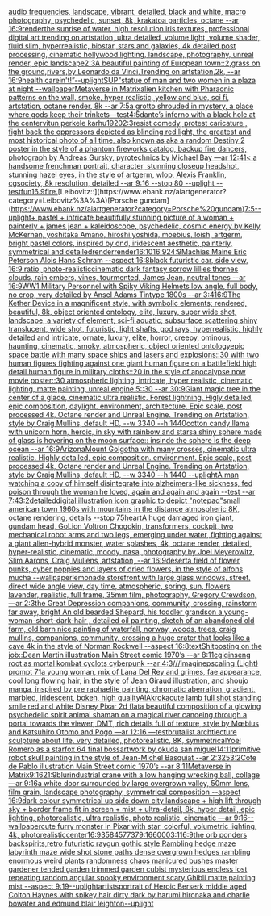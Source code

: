 [audio frequencies, landscape, vibrant, detailed, black and white, macro photography, psychedelic, sunset, 8k, krakatoa particles, octane --ar 16:9](https://www.ebank.nz/aiartgenerator?category=audio%20frequencies%2C%20landscape%2C%20vibrant%2C%20detailed%2C%20black%20and%20white%2C%20macro%20photography%2C%20psychedelic%2C%20sunset%2C%208k%2C%20krakatoa%20particles%2C%20octane%20--ar%2016%3A9)[render](https://www.ebank.nz/aiartgenerator?category=render)[the sunrise of water, high resolution iris textures, professional digital art trending on artstation, ultra detailed, volume light, volume shader, fluid slim, hyperrealistic, biostar, stars and galaxies, 4k detailed post processing, cinematic hollywood lighting, landscape, photography, unreal render, epic landscape](https://www.ebank.nz/aiartgenerator?category=the%20sunrise%20of%20water%2C%20high%20resolution%20iris%20textures%2C%20professional%20digital%20art%20trending%20on%20artstation%2C%20ultra%20detailed%2C%20volume%20light%2C%20volume%20shader%2C%20fluid%20slim%2C%20hyperrealistic%2C%20biostar%2C%20stars%20and%20galaxies%2C%204k%20detailed%20post%20processing%2C%20cinematic%20hollywood%20lighting%2C%20landscape%2C%20photography%2C%20unreal%20render%2C%20epic%20landscape)[2:3](https://www.ebank.nz/aiartgenerator?category=2%3A3)[A beautiful painting of  European town::2,grass on the ground,rivers,by Leonardo da Vinci,Trending on artstation,2k, --ar 16:9](https://www.ebank.nz/aiartgenerator?category=A%20beautiful%20painting%20of%20%20European%20town%3A%3A2%2Cgrass%20on%20the%20ground%2Crivers%2Cby%20Leonardo%20da%20Vinci%2CTrending%20on%20artstation%2C2k%2C%20--ar%2016%3A9)[health care](https://www.ebank.nz/aiartgenerator?category=health%20care)[in't!”](https://www.ebank.nz/aiartgenerator?category=in%27t%21%E2%80%9D)[--uplight](https://www.ebank.nz/aiartgenerator?category=--uplight)[SUP"](https://www.ebank.nz/aiartgenerator?category=SUP%22)[statue of man and two women in a plaza at night --wallpaper](https://www.ebank.nz/aiartgenerator?category=statue%20of%20man%20and%20two%20women%20in%20a%20plaza%20at%20night%20--wallpaper)[Metaverse in Matrix](https://www.ebank.nz/aiartgenerator?category=Metaverse%20in%20Matrix)[alien kitchen with Pharaonic patterns on the wall, smoke, hyper realistic, yellow and blue, sci fi, artstation, octane render, 8k --ar 7:5](https://www.ebank.nz/aiartgenerator?category=alien%20kitchen%20with%20Pharaonic%20patterns%20on%20the%20wall%2C%20smoke%2C%20hyper%20realistic%2C%20yellow%20and%20blue%2C%20sci%20fi%2C%20artstation%2C%20octane%20render%2C%208k%20--ar%207%3A5)[a grotto shrouded in mystery, a place where gods keep their trinkets](https://www.ebank.nz/aiartgenerator?category=a%20grotto%20shrouded%20in%20mystery%2C%20a%20place%20where%20gods%20keep%20their%20trinkets)[—test](https://www.ebank.nz/aiartgenerator?category=%E2%80%94test)[4:5](https://www.ebank.nz/aiartgenerator?category=4%3A5)[dante’s inferno with a black hole at the center](https://www.ebank.nz/aiartgenerator?category=dante%E2%80%99s%20inferno%20with%20a%20black%20hole%20at%20the%20center)[vitun perkele karhu](https://www.ebank.nz/aiartgenerator?category=vitun%20perkele%20karhu)[1920](https://www.ebank.nz/aiartgenerator?category=1920)[2:3](https://www.ebank.nz/aiartgenerator?category=2%3A3)[resist comedy, protest caricature , fight back the oppressors depicted as blinding red light, the greatest and most historical photo of all time, also known as aka a random Destiny 2 poster in the style of a phantom fireworks catalog, backup fire dancers, photograph by Andreas Gursky, pyrotechnics by Michael Bay —ar 12:41](https://www.ebank.nz/aiartgenerator?category=resist%20comedy%2C%20protest%20caricature%20%2C%20fight%20back%20the%20oppressors%20depicted%20as%20blinding%20red%20light%2C%20the%20greatest%20and%20most%20historical%20photo%20of%20all%20time%2C%20also%20known%20as%20aka%20a%20random%20Destiny%202%20poster%20in%20the%20style%20of%20a%20phantom%20fireworks%20catalog%2C%20backup%20fire%20dancers%2C%20photograph%20by%20Andreas%20Gursky%2C%20pyrotechnics%20by%20Michael%20Bay%20%E2%80%94ar%2012%3A41)[< a handsome frenchman portrait, character, stunning closeup headshot, stunning hazel eyes, in the style of artgerm, wlop, Alexis Franklin, cgsociety, 8k resolution, detailed --ar 9:16 --stop 80 --uplight --test](https://www.ebank.nz/aiartgenerator?category=%3C%20a%20handsome%20frenchman%20portrait%2C%20character%2C%20stunning%20closeup%20headshot%2C%20stunning%20hazel%20eyes%2C%20in%20the%20style%20of%20artgerm%2C%20wlop%2C%20Alexis%20Franklin%2C%20cgsociety%2C%208k%20resolution%2C%20detailed%20--ar%209%3A16%20--stop%2080%20--uplight%20--test)[fun](https://www.ebank.nz/aiartgenerator?category=fun)[16.9](https://www.ebank.nz/aiartgenerator?category=16.9)[fire.](https://www.ebank.nz/aiartgenerator?category=fire.)[Leibovitz::](https://www.ebank.nz/aiartgenerator?category=Leibovitz%3A%3A)[Porsche gundam](https://www.ebank.nz/aiartgenerator?category=Porsche%20gundam)[7:5](https://www.ebank.nz/aiartgenerator?category=7%3A5)[--uplight](https://www.ebank.nz/aiartgenerator?category=--uplight)[+ pastel +  intricate beautifully stunning picture of a woman + painterly + james jean + kaleidoscope, psychedelic, cosmic energy by Kelly McKernan, yoshitaka Amano, hiroshi yoshida, moebius, loish, artgerm, bright pastel colors, inspired by dnd, iridescent aesthetic, painterly, symmetrical and detailed](https://www.ebank.nz/aiartgenerator?category=%2B%20pastel%20%2B%20%20intricate%20beautifully%20stunning%20picture%20of%20a%20woman%20%2B%20painterly%20%2B%20james%20jean%20%2B%20kaleidoscope%2C%20psychedelic%2C%20cosmic%20energy%20by%20Kelly%20McKernan%2C%20yoshitaka%20Amano%2C%20hiroshi%20yoshida%2C%20moebius%2C%20loish%2C%20artgerm%2C%20bright%20pastel%20colors%2C%20inspired%20by%20dnd%2C%20iridescent%20aesthetic%2C%20painterly%2C%20symmetrical%20and%20detailed)[render](https://www.ebank.nz/aiartgenerator?category=render)[render](https://www.ebank.nz/aiartgenerator?category=render)[16:10](https://www.ebank.nz/aiartgenerator?category=16%3A10)[16:9](https://www.ebank.nz/aiartgenerator?category=16%3A9)[24:9](https://www.ebank.nz/aiartgenerator?category=24%3A9)[Machias Maine Eric Peterson Alois Hans Schram --aspect 16:8](https://www.ebank.nz/aiartgenerator?category=Machias%20Maine%20Eric%20Peterson%20Alois%20Hans%20Schram%20--aspect%2016%3A8)[black futuristic car, side view, 16:9 ratio, photo-realistic](https://www.ebank.nz/aiartgenerator?category=black%20futuristic%20car%2C%20side%20view%2C%2016%3A9%20ratio%2C%20photo-realistic)[cinematic dark fantasy sorrow lillies thornes clouds, rain embers, vines, tourmented, James Jean, neutral tones --ar 16:9](https://www.ebank.nz/aiartgenerator?category=cinematic%20dark%20fantasy%20sorrow%20lillies%20thornes%20clouds%2C%20rain%20embers%2C%20vines%2C%20tourmented%2C%20James%20Jean%2C%20neutral%20tones%20--ar%2016%3A9)[WW1 Military Personnel with Spiky Viking Helmets low angle, full body, no crop, very detailed by Ansel Adams Tintype 1800s --ar 3:4](https://www.ebank.nz/aiartgenerator?category=WW1%20Military%20Personnel%20with%20Spiky%20Viking%20Helmets%20low%20angle%2C%20full%20body%2C%20no%20crop%2C%20very%20detailed%20by%20Ansel%20Adams%20Tintype%201800s%20--ar%203%3A4)[16:9](https://www.ebank.nz/aiartgenerator?category=16%3A9)[The Kether Device in a magnificent style, with symbolic elements; rendered, beautiful, 8k, object oriented ontology, elite, luxury, super wide shot, landscape, a variety of element;  sci-fi aquatic; subsurface scattering shiny translucent, wide shot, futuristic, light shafts, god rays, hyperrealistic, highly detailed and intricate, ornate, luxury, elite, horror, creepy, ominous, haunting, cinematic, smoky, atmospheric, object oriented ontology](https://www.ebank.nz/aiartgenerator?category=The%20Kether%20Device%20in%20a%20magnificent%20style%2C%20with%20symbolic%20elements%3B%20rendered%2C%20beautiful%2C%208k%2C%20object%20oriented%20ontology%2C%20elite%2C%20luxury%2C%20super%20wide%20shot%2C%20landscape%2C%20a%20variety%20of%20element%3B%20%20sci-fi%20aquatic%3B%20subsurface%20scattering%20shiny%20translucent%2C%20wide%20shot%2C%20futuristic%2C%20light%20shafts%2C%20god%20rays%2C%20hyperrealistic%2C%20highly%20detailed%20and%20intricate%2C%20ornate%2C%20luxury%2C%20elite%2C%20horror%2C%20creepy%2C%20ominous%2C%20haunting%2C%20cinematic%2C%20smoky%2C%20atmospheric%2C%20object%20oriented%20ontology)[epic space battle with many space ships and lasers and explosions::30 with two human figures fighting against one giant human figure on a battlefield high detail human figure in military cloths::20 in the style of apocalypse now movie poster::30 atmospheric lighting, intricate, hyper realistic, cinematic lighting, matte painting, unreal engine 5::30  --ar 30:9](https://www.ebank.nz/aiartgenerator?category=epic%20space%20battle%20with%20many%20space%20ships%20and%20lasers%20and%20explosions%3A%3A30%20with%20two%20human%20figures%20fighting%20against%20one%20giant%20human%20figure%20on%20a%20battlefield%20high%20detail%20human%20figure%20in%20military%20cloths%3A%3A20%20in%20the%20style%20of%20apocalypse%20now%20movie%20poster%3A%3A30%20atmospheric%20lighting%2C%20intricate%2C%20hyper%20realistic%2C%20cinematic%20lighting%2C%20matte%20painting%2C%20unreal%20engine%205%3A%3A30%20%20--ar%2030%3A9)[Giant magic tree in the center of a glade, cinematic ultra realistic. Forest lightning. Higly detailed, epic composition, daylight. environment, architecture. Epic scale, post processed 4k, Octane render and Unreal Engine. Trending on Artstation, style by Craig Mullins, default HD, --w 3340 --h 1440](https://www.ebank.nz/aiartgenerator?category=Giant%20magic%20tree%20in%20the%20center%20of%20a%20glade%2C%20cinematic%20ultra%20realistic.%20Forest%20lightning.%20Higly%20detailed%2C%20epic%20composition%2C%20daylight.%20environment%2C%20architecture.%20Epic%20scale%2C%20post%20processed%204k%2C%20Octane%20render%20and%20Unreal%20Engine.%20Trending%20on%20Artstation%2C%20style%20by%20Craig%20Mullins%2C%20default%20HD%2C%20--w%203340%20--h%201440)[cotton candy llama with unicorn horn, heroic, in sky with rainbow and stars](https://www.ebank.nz/aiartgenerator?category=cotton%20candy%20llama%20with%20unicorn%20horn%2C%20heroic%2C%20in%20sky%20with%20rainbow%20and%20stars)[a shiny  sphere made of glass is hovering on the moon surface:: insinde the sphere is the deep ocean --ar 16:9](https://www.ebank.nz/aiartgenerator?category=a%20shiny%20%20sphere%20made%20of%20glass%20is%20hovering%20on%20the%20moon%20surface%3A%3A%20insinde%20the%20sphere%20is%20the%20deep%20ocean%20--ar%2016%3A9)[Arizona](https://www.ebank.nz/aiartgenerator?category=Arizona)[Mount Golgotha with many crosses, cinematic ultra realistic. Highly detailed, epic composition. environment. Epic scale, post processed 4k, Octane render and Unreal Engine. Trending on Artstation, style by Craig Mullins, default HD, --w 3340 --h 1440 --uplight](https://www.ebank.nz/aiartgenerator?category=Mount%20Golgotha%20with%20many%20crosses%2C%20cinematic%20ultra%20realistic.%20Highly%20detailed%2C%20epic%20composition.%20environment.%20Epic%20scale%2C%20post%20processed%204k%2C%20Octane%20render%20and%20Unreal%20Engine.%20Trending%20on%20Artstation%2C%20style%20by%20Craig%20Mullins%2C%20default%20HD%2C%20--w%203340%20--h%201440%20--uplight)[A man watching a copy of himself disintegrate into alzheimers-like sickness, fed poison through the woman he loved, again and again and again --test --ar 7:4](https://www.ebank.nz/aiartgenerator?category=A%20man%20watching%20a%20copy%20of%20himself%20disintegrate%20into%20alzheimers-like%20sickness%2C%20fed%20poison%20through%20the%20woman%20he%20loved%2C%20again%20and%20again%20and%20again%20--test%20--ar%207%3A4)[3:2](https://www.ebank.nz/aiartgenerator?category=3%3A2)[detailed](https://www.ebank.nz/aiartgenerator?category=detailed)[digital illustration icon graphic to depict "notepad"](https://www.ebank.nz/aiartgenerator?category=digital%20illustration%20icon%20graphic%20to%20depict%20%22notepad%22)[small american town 1960s with mountains in the distance atmospheric 8K, octane rendering, details --stop 75](https://www.ebank.nz/aiartgenerator?category=small%20american%20town%201960s%20with%20mountains%20in%20the%20distance%20atmospheric%208K%2C%20octane%20rendering%2C%20details%20--stop%2075)[heart](https://www.ebank.nz/aiartgenerator?category=heart)[A huge damaged iron giant, gundam head, GoLion Voltron Chogokin, transformers, cockpit, two mechanical robot arms and two legs, emerging under water, fighting against a giant alien-hybrid monster, water splashes, 4k, octane render, detailed, hyper-realistic, cinematic, moody, nasa, photography by Joel Meyerowitz, Slim Aarons, Craig Mullens, artstation, --ar 16:9](https://www.ebank.nz/aiartgenerator?category=A%20huge%20damaged%20iron%20giant%2C%20gundam%20head%2C%20GoLion%20Voltron%20Chogokin%2C%20transformers%2C%20cockpit%2C%20two%20mechanical%20robot%20arms%20and%20two%20legs%2C%20emerging%20under%20water%2C%20fighting%20against%20a%20giant%20alien-hybrid%20monster%2C%20water%20splashes%2C%204k%2C%20octane%20render%2C%20detailed%2C%20hyper-realistic%2C%20cinematic%2C%20moody%2C%20nasa%2C%20photography%20by%20Joel%20Meyerowitz%2C%20Slim%20Aarons%2C%20Craig%20Mullens%2C%20artstation%2C%20--ar%2016%3A9)[desert](https://www.ebank.nz/aiartgenerator?category=desert)[a field of flower punks, cyber poppies and layers of dried flowers, in the style of alfons mucha --wallpaper](https://www.ebank.nz/aiartgenerator?category=a%20field%20of%20flower%20punks%2C%20cyber%20poppies%20and%20layers%20of%20dried%20flowers%2C%20in%20the%20style%20of%20alfons%20mucha%20--wallpaper)[lemonade storefront with large glass windows, street, direct wide angle view, day time, atmospheric, spring, sun, flowers lavender, realistic, full frame, 35mm film, photography, Gregory Crewdson, —ar 2:3](https://www.ebank.nz/aiartgenerator?category=lemonade%20storefront%20with%20large%20glass%20windows%2C%20street%2C%20direct%20wide%20angle%20view%2C%20day%20time%2C%20atmospheric%2C%20spring%2C%20sun%2C%20flowers%20lavender%2C%20realistic%2C%20full%20frame%2C%2035mm%20film%2C%20photography%2C%20Gregory%20Crewdson%2C%20%E2%80%94ar%202%3A3)[the Great Depression  companions, community, crossing, rainstorm far away, bright An old bearded Shepard, his toddler grandson a young-woman-short-dark-hair , detailed oil painting, sketch of an abandoned old farm, old barn nice painting of waterfall, norway, woods, trees, craig mullins,  companions, community, crossing a huge crater that looks like a cave 4k in the style of Norman Rockwell --aspect 16:8](https://www.ebank.nz/aiartgenerator?category=the%20Great%20Depression%20%20companions%2C%20community%2C%20crossing%2C%20rainstorm%20far%20away%2C%20bright%20An%20old%20bearded%20Shepard%2C%20his%20toddler%20grandson%20a%20young-woman-short-dark-hair%20%2C%20detailed%20oil%20painting%2C%20sketch%20of%20an%20abandoned%20old%20farm%2C%20old%20barn%20nice%20painting%20of%20waterfall%2C%20norway%2C%20woods%2C%20trees%2C%20craig%20mullins%2C%20%20companions%2C%20community%2C%20crossing%20a%20huge%20crater%20that%20looks%20like%20a%20cave%204k%20in%20the%20style%20of%20Norman%20Rockwell%20--aspect%2016%3A8)[text](https://www.ebank.nz/aiartgenerator?category=text)[Shitposting on the job](https://www.ebank.nz/aiartgenerator?category=Shitposting%20on%20the%20job)[::](https://www.ebank.nz/aiartgenerator?category=%3A%3A)[Dean Martin illustration Main Street comic 1970’s --ar 8:11](https://www.ebank.nz/aiartgenerator?category=Dean%20Martin%20illustration%20Main%20Street%20comic%201970%E2%80%99s%20--ar%208%3A11)[cgi](https://www.ebank.nz/aiartgenerator?category=cgi)[ginseng root as mortal kombat cyclots cyberpunk --ar 4:3](https://www.ebank.nz/aiartgenerator?category=ginseng%20root%20as%20mortal%20kombat%20cyclots%20cyberpunk%20--ar%204%3A3)[///imaginepscaling (Light) prompt 71](https://www.ebank.nz/aiartgenerator?category=///imaginepscaling%20%28Light%29%20prompt%2071)[a young woman, mix of Lana Del Rey and grimes, fae appearance, cool long flowing hair, in the style of Jean Giraud illustration, and shoujo manga, inspired by pre raphaelite painting, chromatic aberration, gradient, marbled, iridescent, bokeh, high quality](https://www.ebank.nz/aiartgenerator?category=a%20young%20woman%2C%20mix%20of%20Lana%20Del%20Rey%20and%20grimes%2C%20fae%20appearance%2C%20cool%20long%20flowing%20hair%2C%20in%20the%20style%20of%20Jean%20Giraud%20illustration%2C%20and%20shoujo%20manga%2C%20inspired%20by%20pre%20raphaelite%20painting%2C%20chromatic%20aberration%2C%20gradient%2C%20marbled%2C%20iridescent%2C%20bokeh%2C%20high%20quality)[AlAkroka](https://www.ebank.nz/aiartgenerator?category=AlAkroka)[cute lamb full shot standing smile red and white Disney Pixar 2d flat](https://www.ebank.nz/aiartgenerator?category=cute%20lamb%20full%20shot%20standing%20smile%20red%20and%20white%20Disney%20Pixar%202d%20flat)[a beautiful composition of a glowing psychedelic spirit animal shaman on a magical river canoeing through a portal towards the viewer, DMT,  rich details full of texture, style by Mœbius and Katsuhiro Otomo and Pogo —ar 12:16 —test](https://www.ebank.nz/aiartgenerator?category=a%20beautiful%20composition%20of%20a%20glowing%20psychedelic%20spirit%20animal%20shaman%20on%20a%20magical%20river%20canoeing%20through%20a%20portal%20towards%20the%20viewer%2C%20DMT%2C%20%20rich%20details%20full%20of%20texture%2C%20style%20by%20M%C5%93bius%20and%20Katsuhiro%20Otomo%20and%20Pogo%20%E2%80%94ar%2012%3A16%20%E2%80%94test)[brutalist archtiecture sculpture about life, very detailed, photorealistic, 8K, symmetrical](https://www.ebank.nz/aiartgenerator?category=brutalist%20archtiecture%20sculpture%20about%20life%2C%20very%20detailed%2C%20photorealistic%2C%208K%2C%20symmetrical)[Yoel Romero as a starfox 64 final boss](https://www.ebank.nz/aiartgenerator?category=Yoel%20Romero%20as%20a%20starfox%2064%20final%20boss)[artwork by okuda san miguel](https://www.ebank.nz/aiartgenerator?category=artwork%20by%20okuda%20san%20miguel)[14:11](https://www.ebank.nz/aiartgenerator?category=14%3A11)[primitive robot skull painting in the style of Jean-Michel Basquiat --ar 2:3](https://www.ebank.nz/aiartgenerator?category=primitive%20robot%20skull%20painting%20in%20the%20style%20of%20Jean-Michel%20Basquiat%20--ar%202%3A3)[25](https://www.ebank.nz/aiartgenerator?category=25)[3:2](https://www.ebank.nz/aiartgenerator?category=3%3A2)[Cote de Pablo illustration Main Street comic 1970’s --ar 8:11](https://www.ebank.nz/aiartgenerator?category=Cote%20de%20Pablo%20illustration%20Main%20Street%20comic%201970%E2%80%99s%20--ar%208%3A11)[Metaverse in Matrix](https://www.ebank.nz/aiartgenerator?category=Metaverse%20in%20Matrix)[9:16](https://www.ebank.nz/aiartgenerator?category=9%3A16)[21:9](https://www.ebank.nz/aiartgenerator?category=21%3A9)[blur](https://www.ebank.nz/aiartgenerator?category=blur)[industrial crane with a low hanging wrecking ball, collage —ar 9:16](https://www.ebank.nz/aiartgenerator?category=industrial%20crane%20with%20a%20low%20hanging%20wrecking%20ball%2C%20collage%20%E2%80%94ar%209%3A16)[a white door surrounded by large overgrown valley, 50mm lens, film grain, landscape photography, symmetrical composition --aspect 16:9](https://www.ebank.nz/aiartgenerator?category=a%20white%20door%20surrounded%20by%20large%20overgrown%20valley%2C%2050mm%20lens%2C%20film%20grain%2C%20landscape%20photography%2C%20symmetrical%20composition%20--aspect%2016%3A9)[dark colour symmetrical up side down city landscape + high lift through sky + border frame fit in screen + mist + ultra-detail, 8k, hyper detail, epic lighting, photorealistic, ultra realistic, photo realistic, cinematic —ar 9:16](https://www.ebank.nz/aiartgenerator?category=dark%20colour%20symmetrical%20up%20side%20down%20city%20landscape%20%2B%20high%20lift%20through%20sky%20%2B%20border%20frame%20fit%20in%20screen%20%2B%20mist%20%2B%20ultra-detail%2C%208k%2C%20hyper%20detail%2C%20epic%20lighting%2C%20photorealistic%2C%20ultra%20realistic%2C%20photo%20realistic%2C%20cinematic%20%E2%80%94ar%209%3A16)[--wallpaper](https://www.ebank.nz/aiartgenerator?category=--wallpaper)[cute furry monster in Pixar with star, colorful, volumetric lighting, 4k, photorealistic](https://www.ebank.nz/aiartgenerator?category=cute%20furry%20monster%20in%20Pixar%20with%20star%2C%20colorful%2C%20volumetric%20lighting%2C%204k%2C%20photorealistic)[center](https://www.ebank.nz/aiartgenerator?category=center)[16:9](https://www.ebank.nz/aiartgenerator?category=16%3A9)[3584](https://www.ebank.nz/aiartgenerator?category=3584)[57737](https://www.ebank.nz/aiartgenerator?category=57737)[9:16](https://www.ebank.nz/aiartgenerator?category=9%3A16)[6000](https://www.ebank.nz/aiartgenerator?category=6000)[3:1](https://www.ebank.nz/aiartgenerator?category=3%3A1)[16:9](https://www.ebank.nz/aiartgenerator?category=16%3A9)[the orb ponders back](https://www.ebank.nz/aiartgenerator?category=the%20orb%20ponders%20back)[spirits,](https://www.ebank.nz/aiartgenerator?category=spirits%2C)[retro futuristic raygun gothic style Rambling hedge maze labyrinth maze wide shot stone paths dense overgrown hedges rambling enormous weird plants randomness chaos manicured bushes master gardener tended garden  trimmed garden cubist mysterious endless lost repeating random angular spooky environment scary Ghibli matte painting  mist  --aspect 9:19](https://www.ebank.nz/aiartgenerator?category=retro%20futuristic%20raygun%20gothic%20style%20Rambling%20hedge%20maze%20labyrinth%20maze%20wide%20shot%20stone%20paths%20dense%20overgrown%20hedges%20rambling%20enormous%20weird%20plants%20randomness%20chaos%20manicured%20bushes%20master%20gardener%20tended%20garden%20%20trimmed%20garden%20cubist%20mysterious%20endless%20lost%20repeating%20random%20angular%20spooky%20environment%20scary%20Ghibli%20matte%20painting%20%20mist%20%20--aspect%209%3A19)[--uplight](https://www.ebank.nz/aiartgenerator?category=--uplight)[artists](https://www.ebank.nz/aiartgenerator?category=artists)[portrait of Heroic Berserk middle aged Colton Haynes with spikey hair dirty dark by harumi hironaka and charlie bowater and edmund blair leighton](https://www.ebank.nz/aiartgenerator?category=portrait%20of%20Heroic%20Berserk%20middle%20aged%20Colton%20Haynes%20with%20spikey%20hair%20dirty%20dark%20by%20harumi%20hironaka%20and%20charlie%20bowater%20and%20edmund%20blair%20leighton)[--uplight](https://www.ebank.nz/aiartgenerator?category=--uplight)